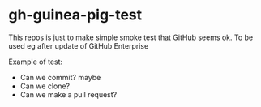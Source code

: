 # gh-guinea-pig-test
This repos is just to make simple smoke test that GitHub seems ok. To be used eg after update of GitHub Enterprise

Example of test: 
* Can we commit? maybe
* Can we clone?
* Can we make a pull request? 
